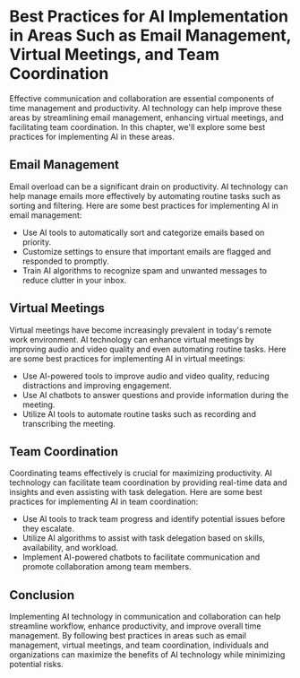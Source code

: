 Best Practices for AI Implementation in Areas Such as Email Management, Virtual Meetings, and Team Coordination
======================================================================================================================================================================================

Effective communication and collaboration are essential components of time management and productivity. AI technology can help improve these areas by streamlining email management, enhancing virtual meetings, and facilitating team coordination. In this chapter, we'll explore some best practices for implementing AI in these areas.

Email Management
----------------

Email overload can be a significant drain on productivity. AI technology can help manage emails more effectively by automating routine tasks such as sorting and filtering. Here are some best practices for implementing AI in email management:

* Use AI tools to automatically sort and categorize emails based on priority.
* Customize settings to ensure that important emails are flagged and responded to promptly.
* Train AI algorithms to recognize spam and unwanted messages to reduce clutter in your inbox.

Virtual Meetings
----------------

Virtual meetings have become increasingly prevalent in today's remote work environment. AI technology can enhance virtual meetings by improving audio and video quality and even automating routine tasks. Here are some best practices for implementing AI in virtual meetings:

* Use AI-powered tools to improve audio and video quality, reducing distractions and improving engagement.
* Use AI chatbots to answer questions and provide information during the meeting.
* Utilize AI tools to automate routine tasks such as recording and transcribing the meeting.

Team Coordination
-----------------

Coordinating teams effectively is crucial for maximizing productivity. AI technology can facilitate team coordination by providing real-time data and insights and even assisting with task delegation. Here are some best practices for implementing AI in team coordination:

* Use AI tools to track team progress and identify potential issues before they escalate.
* Utilize AI algorithms to assist with task delegation based on skills, availability, and workload.
* Implement AI-powered chatbots to facilitate communication and promote collaboration among team members.

Conclusion
----------

Implementing AI technology in communication and collaboration can help streamline workflow, enhance productivity, and improve overall time management. By following best practices in areas such as email management, virtual meetings, and team coordination, individuals and organizations can maximize the benefits of AI technology while minimizing potential risks.


